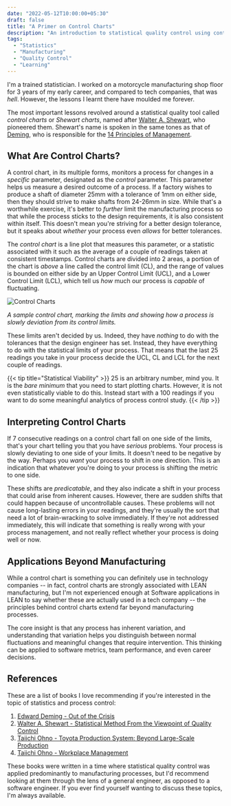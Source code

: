 ```yaml
---
date: "2022-05-12T10:00:00+05:30"
draft: false
title: "A Primer on Control Charts"
description: "An introduction to statistical quality control using control charts and Shewhart charts. Understanding process variation, control limits, and statistical manufacturing principles."
tags:
  - "Statistics"
  - "Manufacturing"
  - "Quality Control"
  - "Learning"
---
```


I'm a trained statistician. I worked on a motorcycle manufacturing shop floor for 3 years of my early career, and compared to tech companies, that was _hell_. However, the lessons I learnt there have moulded me forever.

The most important lessons revolved around a statistical quality tool called _control charts_ or _Shewart charts_, named after [Walter A. Shewart](https://en.wikipedia.org/wiki/Walter_A._Shewhart), who pioneered them. Shewart's name is spoken in the same tones as that of [Deming](https://en.wikipedia.org/wiki/W._Edwards_Deming), who is responsible for the [14 Principles of Management](https://mitpress.mit.edu/books/out-crisis).

## What Are Control Charts?

A control chart, in its multiple forms, monitors a process for changes in a _specific_ parameter, designated as the _control_ parameter. This parameter helps us measure a desired outcome of a process. If a factory wishes to produce a shaft of diameter 25mm with a tolerance of 1mm on either side, then they should strive to make shafts from 24-26mm in size. While that's a worthwhile exercise, it's better to _further_ limit the manufacturing process so that while the process sticks to the design requirements, it is also consistent within itself. This doesn't mean you're striving for a better design tolerance, but it speaks about _whether_ your process even _allows_ for better tolerances.

The _control chart_ is a line plot that measures this parameter, or a statistic associated with it such as the average of a couple of readings taken at consistent timestamps. Control charts are divided into 2 areas, a portion of the chart is _above_ a line called the control limit (CL), and the range of values is bounded on either side by an Upper Control Limit (UCL), and a Lower Control Limit (LCL), which tell us _how_ much our process is _capable_ of fluctuating.

![Control Charts](/images/posts/two-of-three/control-charts.png)

_A sample control chart, marking the limits and showing how a process is slowly deviation from its control limits._

These limits aren't decided by us. Indeed, they have _nothing_ to do with the tolerances that the design engineer has set. Instead, they have everything to do with the statistical limits of your process. That means that the last 25 readings you take in your process decide the UCL, CL and LCL for the next couple of readings.

{{< tip title="Statistical Viability" >}}
25 is an arbitrary number, mind you. It is the _bare minimum_ that you need to start plotting charts. However, it is not even statistically viable to do this. Instead start with a 100 readings if you want to do some meaningful analytics of process control study.
{{< /tip >}}

## Interpreting Control Charts

If 7 consecutive readings on a control chart fall on one side of the limits, that's your chart telling you that you have _serious_ problems. Your process is slowly deviating to one side of your limits. It doesn't need to be negative by the way. Perhaps you _want_ your process to shift in one direction. This is an indication that whatever you're doing to your process is shifting the metric to one side.

These shifts are _predicatable_, and they also indicate a shift in your process that could arise from inherent causes. However, there are sudden shifts that could happen because of uncontrollable causes. These problems will not cause long-lasting errors in your readings, and they're usually the sort that need a lot of brain-wracking to solve immediately. If they're not addressed immediately, this will indicate that something is really wrong with your process management, and not really reflect whether your process is doing well or now.

## Applications Beyond Manufacturing

While a control chart is something you can definitely use in technology companies -- in fact, control charts are strongly associated with LEAN manufacturing, but I'm not experienced enough at Software applications in LEAN to say whether these are actually used in a tech company -- the principles behind control charts extend far beyond manufacturing processes.

The core insight is that any process has inherent variation, and understanding that variation helps you distinguish between normal fluctuations and meaningful changes that require intervention. This thinking can be applied to software metrics, team performance, and even career decisions.

## References

These are a list of books I love recommending if you're interested in the topic of statistics and process control:

1. [Edward Deming - Out of the Crisis](https://www.goodreads.com/book/show/566574.Out_of_the_Crisis)
2. [Walter A. Shewart - Statistical Method From the Viewpoint of Quality Control](https://www.goodreads.com/book/show/944744.Statistical_Method_from_the_Viewpoint_of_Quality_Control)
3. [Taiichi Ohno - Toyota Production System: Beyond Large-Scale Production](https://www.goodreads.com/book/show/376237.Toyota_Production_System)
4. [Taiichi Ohno - Workplace Management](https://www.goodreads.com/book/show/1199345.Taiichi_Ohno_s_Workplace_Management)

These books were written in a time where statistical quality control was applied predominantly to manufacturing processes, but I'd recommend looking at them through the lens of a general engineer, as opposed to a software engineer. If you ever find yourself wanting to discuss these topics, I'm always available.

